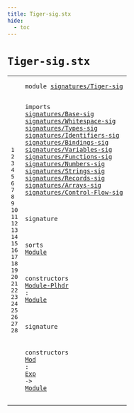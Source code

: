 ```yaml
---
title: Tiger-sig.stx
hide:
  - toc
---
```


# `Tiger-sig.stx`



[pdmosses/metaborg-tiger/org.metaborg.lang.tiger.statix/src-gen/statix/signatures/Tiger-sig.stx]: https://github.com/pdmosses/metaborg-tiger/blob/master/org.metaborg.lang.tiger.statix/src-gen/statix/signatures/Tiger-sig.stx "The source file on GitHub"

<div class="stx"><table class="highlighttable"><tbody><tr><td class="linenos"><div class="linenodiv"><pre><span></span>1
2
3
4
5
6
7
8
9
10
11
12
13
14
15
16
17
18
19
20
21
22
23
24
25
26
27
28
</pre></div></td>
<td class="code"><pre><code><span class="keyword">module</span> <a href="../../../../trans/static-semantics.stx#signatures/Tiger-sig_35_55" id="signatures/Tiger-sig_7_27" title="Referenced at ../../../../trans/static-semantics.stx line 4">signatures/Tiger-sig</a>

<span class="keyword">imports</span>
  <a href="../Base-sig.stx#signatures/Base-sig_7_26" id="signatures/Base-sig_39_58" title="Defined at ../Base-sig.stx line 1">signatures/Base-sig</a>
  <a href="../Whitespace-sig.stx#signatures/Whitespace-sig_7_32" id="signatures/Whitespace-sig_61_86" title="Defined at ../Whitespace-sig.stx line 1">signatures/Whitespace-sig</a>
  <a href="../Types-sig.stx#signatures/Types-sig_7_27" id="signatures/Types-sig_89_109" title="Defined at ../Types-sig.stx line 1">signatures/Types-sig</a>
  <a href="../Identifiers-sig.stx#signatures/Identifiers-sig_7_33" id="signatures/Identifiers-sig_112_138" title="Defined at ../Identifiers-sig.stx line 1">signatures/Identifiers-sig</a>
  <a href="../Bindings-sig.stx#signatures/Bindings-sig_7_30" id="signatures/Bindings-sig_141_164" title="Defined at ../Bindings-sig.stx line 1">signatures/Bindings-sig</a>
  <a href="../Variables-sig.stx#signatures/Variables-sig_7_31" id="signatures/Variables-sig_167_191" title="Defined at ../Variables-sig.stx line 1">signatures/Variables-sig</a>
  <a href="../Functions-sig.stx#signatures/Functions-sig_7_31" id="signatures/Functions-sig_194_218" title="Defined at ../Functions-sig.stx line 1">signatures/Functions-sig</a>
  <a href="../Numbers-sig.stx#signatures/Numbers-sig_7_29" id="signatures/Numbers-sig_221_243" title="Defined at ../Numbers-sig.stx line 1">signatures/Numbers-sig</a>
  <a href="../Strings-sig.stx#signatures/Strings-sig_7_29" id="signatures/Strings-sig_246_268" title="Defined at ../Strings-sig.stx line 1">signatures/Strings-sig</a>
  <a href="../Records-sig.stx#signatures/Records-sig_7_29" id="signatures/Records-sig_271_293" title="Defined at ../Records-sig.stx line 1">signatures/Records-sig</a>
  <a href="../Arrays-sig.stx#signatures/Arrays-sig_7_28" id="signatures/Arrays-sig_296_317" title="Defined at ../Arrays-sig.stx line 1">signatures/Arrays-sig</a>
  <a href="../Control-Flow-sig.stx#signatures/Control-Flow-sig_7_34" id="signatures/Control-Flow-sig_320_347" title="Defined at ../Control-Flow-sig.stx line 1">signatures/Control-Flow-sig</a>

<span class="keyword">signature</span>

  <span class="keyword">sorts</span>
    <a href="#Module_414_420" id="Module_372_378" title="Referenced at line 23, 28; ../../../../trans/static-semantics.stx line 8">Module</a>

  <span class="keyword">constructors</span>
    <a href="../../../../trans/static-semantics.stx#Module-Plhdr_12571_12583" id="Module-Plhdr_399_411" title="Referenced at ../../../../trans/static-semantics.stx line 517">Module-Plhdr</a> : <a href="#Module_372_378" id="Module_414_420" title="Defined at line 20">Module</a>

<span class="keyword">signature</span>

  <span class="keyword">constructors</span>
    <a href="../../../../trans/static-semantics.stx#Mod_125_128" id="Mod_452_455" title="Referenced at ../../../../trans/static-semantics.stx line 10">Mod</a> : <a href="../Base-sig.stx#Exp_68_71" id="Exp_458_461" title="Defined at ../Base-sig.stx line 9">Exp</a> -&gt; <a href="#Module_372_378" id="Module_465_471" title="Defined at line 20">Module</a>
</code></pre></td></tr></tbody></table></div>